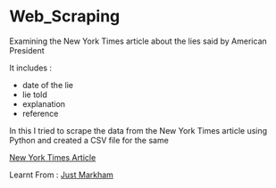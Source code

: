 # Web_Scraping

Examining the New York Times article about the lies said by American President

It includes :

- date of the lie
- lie told
- explanation
- reference


In this I tried to scrape the data from the New York Times article using Python and created a CSV file for the same


[New York Times Article](https://www.nytimes.com/interactive/2017/06/23/opinion/trumps-lies.html)


Learnt From : [Just Markham](https://github.com/justmarkham/trump-lies/blob/master/trump_lies.ipynb)
